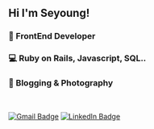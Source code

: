 ## Hi I'm Seyoung!

### 🎈 FrontEnd Developer
### 💻 Ruby on Rails, Javascript, SQL..
### 🧡 Blogging & Photography

<br />

[![Gmail Badge](https://img.shields.io/badge/Gmail-red?style=flat-square&logo=Gmail&logoColor=white&link=mailto:sellyjphoto@gmail.com)](mailto:sellyjphoto@gmail.com)
[![LinkedIn Badge](https://img.shields.io/badge/-LinkedIn-blue?style=flat-square&logo=LinkedIn&logoColor=white&link=https://www.linkedin.com/in/seyoungj/)](https://www.linkedin.com/in/seyoungj)
